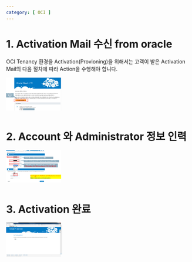 ```yaml
---
category: [ OCI ]
---
```


# 1. Activation Mail 수신 from oracle

OCI Tenancy 환경을 Activation(Provioning)을 위해서는
고객이 받은 Activation Mail의 다음 절차에 따라 Action을 수행해야 합니다.

<div style="width:150px; height:100px">

![](/images/provisioning_01.png)
</div>

# 2. Account 와 Administrator 정보 인력

<div style="width:150px; height:100px">

![](/images/provisioning_02.png)
</div>

# 3. Activation 완료

<div style="width:150px; height:100px">

![](/images/provisioning_03.png)
</div>
